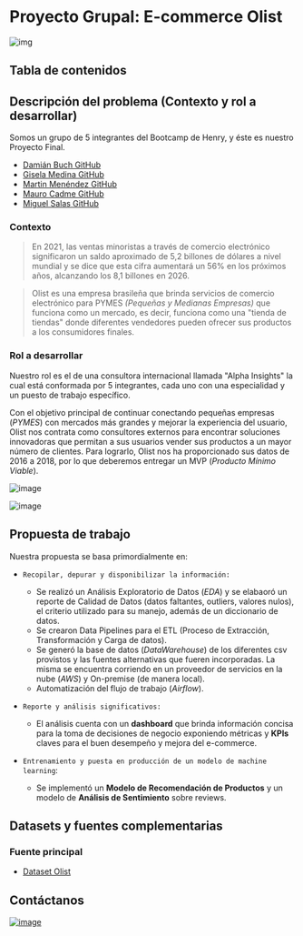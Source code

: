 # **Proyecto Grupal: E-commerce Olist**

![img](https://github.com/mecadme/PF_E-commerce-Olist/blob/main/Images/olist%20principal.png?raw=true)

## **Tabla de contenidos**


## **Descripción del problema (Contexto y rol a desarrollar)**

Somos un grupo de 5 integrantes del Bootcamp de Henry, y éste es nuestro Proyecto Final.
- [Damián Buch GitHub](https://github.com/Damiano7)
- [Gisela Medina GitHub](https://github.com/GMDP)
- [Martin Menéndez GitHub](https://github.com/bigdatamartin)
- [Mauro Cadme GitHub](https://github.com/mecadme)
- [Miguel Salas GitHub](https://github.com/Emblask39)

### **Contexto**

>En 2021, las ventas minoristas a través de comercio electrónico significaron un saldo aproximado de 5,2 billones de dólares a nivel mundial y se dice que esta cifra aumentará un 56% en los próximos años, alcanzando los 8,1 billones en 2026.

>Olist es una empresa brasileña que brinda servicios de comercio electrónico para PYMES <i>(Pequeñas y Medianas Empresas)</i> que funciona como un mercado, es decir, funciona como una "tienda de tiendas" donde diferentes vendedores pueden ofrecer sus productos a los consumidores finales.

### **Rol a desarrollar**

Nuestro rol es el de una consultora internacional llamada "Alpha Insights" la cual está conformada por 5 integrantes, cada uno con una especialidad y un puesto de trabajo específico.

Con el objetivo principal de continuar conectando pequeñas empresas (*PYMES*) con mercados más grandes y mejorar la experiencia del usuario, Olist nos contrata como consultores externos para encontrar soluciones innovadoras que permitan a sus usuarios vender sus productos a un mayor número de clientes.
Para lograrlo, Olist nos ha proporcionado sus datos de 2016 a 2018, por lo que deberemos entregar un MVP (*Producto Mínimo Viable*).

![image](https://user-images.githubusercontent.com/112119779/212675644-ffa8096b-481f-403b-a853-b7922e65d2b5.png)

![image](https://user-images.githubusercontent.com/112119779/212659726-bac0895c-6bd2-420e-bf35-f8604591a387.png)


## **Propuesta de trabajo**  

Nuestra propuesta se basa primordialmente en:

- `Recopilar, depurar y disponibilizar la información:` 
    * Se realizó un Análisis Exploratorio de Datos (*EDA*) y se elabaoró un reporte de Calidad de Datos (datos faltantes, outliers, valores nulos), el criterio utilizado para su manejo, además de un diccionario de datos.
    * Se crearon Data Pipelines para el ETL (Proceso de Extracción, Transformación y Carga de datos).
    - Se generó la base de datos (*DataWarehouse*) de los diferentes csv provistos y las fuentes alternativas que fueren incorporadas. La misma se encuentra corriendo en un proveedor de servicios en la nube (*AWS*) y On-premise (de manera local).
    - Automatización del flujo de trabajo (*Airflow*). 

- `Reporte y análisis significativos:` 
    * El análisis cuenta con un **dashboard** que brinda información concisa para la toma de decisiones de negocio exponiendo métricas y **KPIs** claves para el buen desempeño y mejora del e-commerce.

- `Entrenamiento y puesta en producción de un modelo de machine learning`: 
    * Se implementó un **Modelo de Recomendación de Productos** y un modelo de **Análisis de Sentimiento** sobre reviews.

## **Datasets y fuentes complementarias** 

### **Fuente principal**  

- [Dataset Olist](https://drive.google.com/file/d/1YiZqsF_F4OIdjLCq4sba2XXjPxU7LlgE/view?usp=sharing)

## **Contáctanos**

[![image](https://user-images.githubusercontent.com/112119779/212675006-07de84ae-d004-4a08-979f-2d7bbc139290.png)](https://alphainsights.000webhostapp.com/)
